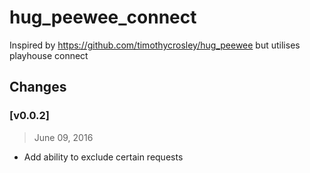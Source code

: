 # hug_peewee_connect
Inspired by https://github.com/timothycrosley/hug_peewee but utilises playhouse connect


## Changes

### [v0.0.2]
> June 09, 2016

- Add ability to exclude certain requests
